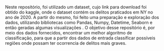 Neste repositório, foi utilizado um dataset, cujo link para download foi obtido do kaggle, onde o dataset contém os delitos praticados em NY no ano de 2020. 
A partir do mesmo, foi feito uma preparação e exploração dos dados, utilizando bibliotecas como Pandas, Numpy, Datetime, Seaborn e então geradas algumas visualizações . 
O objetivo desse  repositório é, por meio dos dados fornecidos, encontrar um melhor algoritmo de classificação, para que a partir dos dados de entrada classificar possíveis regiões onde possam ter ocorrencia de delitos mais graves.
